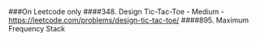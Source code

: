 ###On Leetcode only
####348. Design Tic-Tac-Toe - Medium - https://leetcode.com/problems/design-tic-tac-toe/
####895. Maximum Frequency Stack